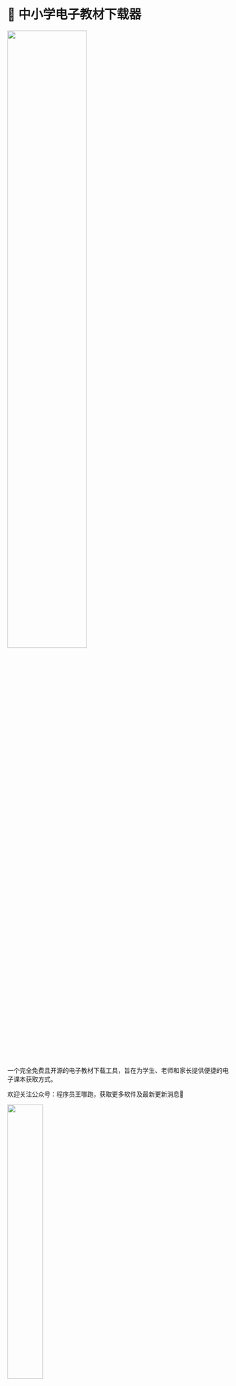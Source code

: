
# 📘 中小学电子教材下载器
<img src="https://github.com/user-attachments/assets/f55ea169-3226-4df2-a391-cc6a0f9f36ee" width="60%">

一个完全免费且开源的电子教材下载工具，旨在为学生、老师和家长提供便捷的电子课本获取方式。

欢迎关注公众号：程序员王哪跑，获取更多软件及最新更新消息🥳

<img src="https://github.com/user-attachments/assets/0382c7eb-bfa9-4f77-82b3-35b03fa190d6" width="40%">

---

## ✨ 软件特点

+ 📚 支持小学 / 中学教材下载
+ 🚀 操作简单，轻量快速
+ 💻 跨平台支持（Windows / macOS / Linux）
+ 🔓 开源免费

---

## 📥 下载地址
百度网盘：https://pan.baidu.com/s/1bPoR_MBwu9qGBm0Q9oJQBw?pwd=s81y

夸克网盘：https://pan.quark.cn/s/c6482e084f23

---

## 💡 使用方法

1. 下载本软件；
2. 启动主程序；
3. 打开链接：https://basic.smartedu.cn/tchMaterial
4. 选择任意一本教材，并点击
5. 复制浏览器上的链接，填入到软件里，然后点击下载即可

---

## 📜 免责声明

⚠️ **1、本软件为完全免费的开源工具，旨在为教育工作者、学生及家长提供便捷的电子课本访问方式。**

⚠️ **2、本项目仅供学习与研究使用，禁止用于任何商业用途。**

⚠️ **3、软件本身不存储、提供或售卖任何教材内容。教材版权归原出版社或相关版权所有方所有。**

⚠️ **4、如有侵权，请联系我公众号：程序员王哪跑，必将及时处理。**



